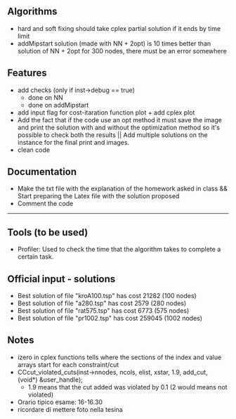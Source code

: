 ## Algorithms
- hard and soft fixing should take cplex partial solution if it ends by time limit
- addMipstart solution (made with NN + 2opt) is 10 times better than solution of NN + 2opt for 300 nodes, there must be an error somewhere

## Features
- add checks (only if inst->debug == true)
    - done on NN
    - done on addMipstart
- add input flag for cost-itaration function plot + add cplex plot
- Add the fact that if the code use an opt method it must save the image and print the solution with and without the optimization method so it's possible to check both the results || Add multiple solutions on the instance for the final print and images.
- clean code


## Documentation
- Make the txt file with the explanation of the homework asked in class && Start preparing the Latex file with the solution proposed
- Comment the code

---------------------------------------------------

## Tools (to be used)
- Profiler: Used to check the time that the algorithm takes to complete a certain task.


## Official input - solutions
- Best solution of file "kroA100.tsp" has cost 21282 (100 nodes)
- Best solution of file "a280.tsp" has cost 2579 (280 nodes)
- Best solution of file "rat575.tsp" has cost 6773 (575 nodes)
- Best solution of file "pr1002.tsp" has cost 259045 (1002 nodes)


## Notes
- izero in cplex functions tells where the sections of the index and value arrays start for each constraint/cut
- CCcut_violated_cuts(inst->nnodes, ncols, elist, xstar, 1.9, add_cut, (void*) &user_handle);
    - 1.9 means that the cut added was violated by 0.1 (2 would means not violated)
- Orario tipico esame: 16-16.30
- ricordare di mettere foto nella tesina